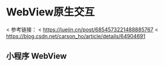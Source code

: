 # WebView原生交互

< 参考链接：
< <https://juejin.cn/post/6854573221488885767>
< <https://blog.csdn.net/carson_ho/article/details/64904691>

## 小程序 WebView
